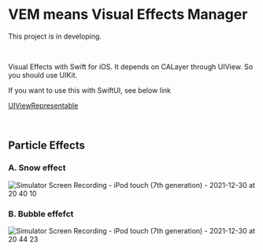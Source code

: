 # VEM means Visual Effects Manager

This project is in developing.


&nbsp;


Visual Effects with Swift for iOS. It depends on CALayer through UIView. So you should use UIKit.

If you want to use this with SwiftUI, see below link

[UIViewRepresentable](https://developer.apple.com/documentation/swiftui/uiviewrepresentable)


&nbsp;


## Particle Effects

### A. Snow effect
![Simulator Screen Recording - iPod touch (7th generation) - 2021-12-30 at 20 40 10](https://user-images.githubusercontent.com/83933153/147749165-98f3e2b5-2989-4d78-a212-c9f44e63a0af.gif)  

### B. Bubble effefct
![Simulator Screen Recording - iPod touch (7th generation) - 2021-12-30 at 20 44 23](https://user-images.githubusercontent.com/83933153/147749167-0e6367d8-565d-4a38-8230-7b2f88d8d632.gif)
